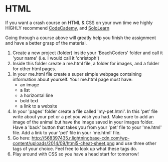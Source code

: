 # HTML

If you want a crash course on HTML & CSS on your own time we highly HIGHLY recommend [CodeCademy](https://www.codecademy.com/learn/web), and [SoloLearn](http://www.sololearn.com/Course/HTML/)

Going through a course above will greatly help you finish the assignment and have a better grasp of the material.

1. Create a new project (folder) inside your 'BeachCoders' folder and call it 'your name' (i.e. I would call it 'christoph')
2. Inside this folder create a me.html file, a folder for images, and a folder for other html pages.
3. In your me.html file create a super simple webpage containing information about yourself. Your me.html page must have: 
    * an image
    * a list
    * a horizontal line
    * bold text
    * a link to a website
4. In your 'pages' folder create a file called 'my-pet.html'.
    In this 'pet' file write about your pet or a pet you wish you had. Make sure to add an image of the animal but have the image saved in your images folder.
  Have a 'back' button that takes you from your 'pet' file to your 'me.html' file.
  Add a link to your 'pet' file in your 'me.html' file.
5. Go here: http://568397435.r.lightningbase-cdn.com/wp-content/uploads/2014/09/html5-cheat-sheet.png
    and use three other tags of your choice. Feel free to look up what these tags do.
6. Play around with CSS so you have a head start for tomorrow!


